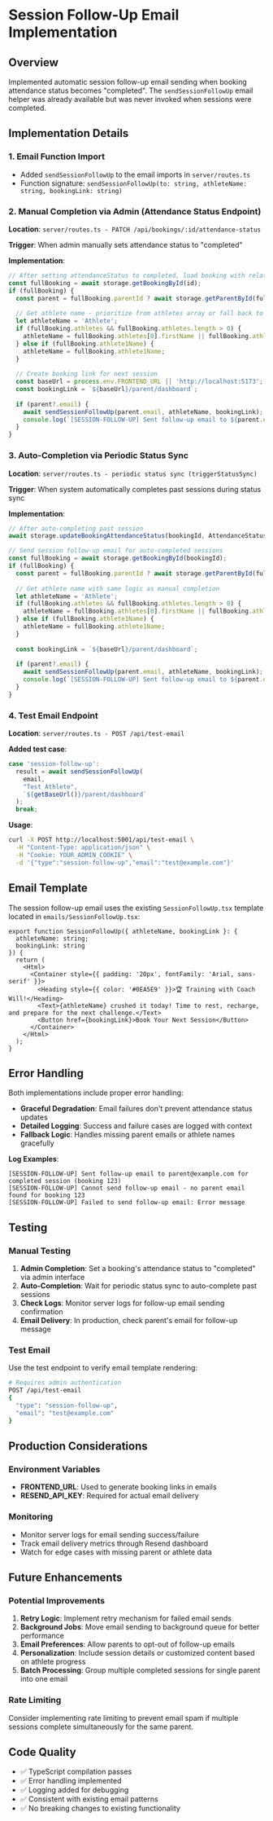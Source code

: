 # Session Follow-Up Email Implementation

## Overview

Implemented automatic session follow-up email sending when booking attendance status becomes "completed". The `sendSessionFollowUp` email helper was already available but was never invoked when sessions were completed.

## Implementation Details

### 1. Email Function Import
- Added `sendSessionFollowUp` to the email imports in `server/routes.ts`
- Function signature: `sendSessionFollowUp(to: string, athleteName: string, bookingLink: string)`

### 2. Manual Completion via Admin (Attendance Status Endpoint)

**Location**: `server/routes.ts - PATCH /api/bookings/:id/attendance-status`

**Trigger**: When admin manually sets attendance status to "completed"

**Implementation**:
```typescript
// After setting attendanceStatus to completed, load booking with relations
const fullBooking = await storage.getBookingById(id);
if (fullBooking) {
  const parent = fullBooking.parentId ? await storage.getParentById(fullBooking.parentId) : null;
  
  // Get athlete name - prioritize from athletes array or fall back to legacy fields
  let athleteName = 'Athlete';
  if (fullBooking.athletes && fullBooking.athletes.length > 0) {
    athleteName = fullBooking.athletes[0].firstName || fullBooking.athletes[0].name || 'Athlete';
  } else if (fullBooking.athlete1Name) {
    athleteName = fullBooking.athlete1Name;
  }
  
  // Create booking link for next session
  const baseUrl = process.env.FRONTEND_URL || 'http://localhost:5173';
  const bookingLink = `${baseUrl}/parent/dashboard`;
  
  if (parent?.email) {
    await sendSessionFollowUp(parent.email, athleteName, bookingLink);
    console.log(`[SESSION-FOLLOW-UP] Sent follow-up email to ${parent.email} for completed session (booking ${id})`);
  }
}
```

### 3. Auto-Completion via Periodic Status Sync

**Location**: `server/routes.ts - periodic status sync (triggerStatusSync)`

**Trigger**: When system automatically completes past sessions during status sync

**Implementation**:
```typescript
// After auto-completing past session
await storage.updateBookingAttendanceStatus(bookingId, AttendanceStatusEnum.COMPLETED);

// Send session follow-up email for auto-completed sessions
const fullBooking = await storage.getBookingById(bookingId);
if (fullBooking) {
  const parent = fullBooking.parentId ? await storage.getParentById(fullBooking.parentId) : null;
  
  // Get athlete name with same logic as manual completion
  let athleteName = 'Athlete';
  if (fullBooking.athletes && fullBooking.athletes.length > 0) {
    athleteName = fullBooking.athletes[0].firstName || fullBooking.athletes[0].name || 'Athlete';
  } else if (fullBooking.athlete1Name) {
    athleteName = fullBooking.athlete1Name;
  }
  
  const bookingLink = `${baseUrl}/parent/dashboard`;
  
  if (parent?.email) {
    await sendSessionFollowUp(parent.email, athleteName, bookingLink);
    console.log(`[SESSION-FOLLOW-UP] Sent follow-up email to ${parent.email} for auto-completed session (booking ${bookingId})`);
  }
}
```

### 4. Test Email Endpoint

**Location**: `server/routes.ts - POST /api/test-email`

**Added test case**:
```typescript
case 'session-follow-up':
  result = await sendSessionFollowUp(
    email,
    "Test Athlete",
    `${getBaseUrl()}/parent/dashboard`
  );
  break;
```

**Usage**:
```bash
curl -X POST http://localhost:5001/api/test-email \
  -H "Content-Type: application/json" \
  -H "Cookie: YOUR_ADMIN_COOKIE" \
  -d '{"type":"session-follow-up","email":"test@example.com"}'
```

## Email Template

The session follow-up email uses the existing `SessionFollowUp.tsx` template located in `emails/SessionFollowUp.tsx`:

```tsx
export function SessionFollowUp({ athleteName, bookingLink }: { 
  athleteName: string; 
  bookingLink: string 
}) {
  return (
    <Html>
      <Container style={{ padding: '20px', fontFamily: 'Arial, sans-serif' }}>
        <Heading style={{ color: '#0EA5E9' }}>🏆 Training with Coach Will!</Heading>
        <Text>{athleteName} crushed it today! Time to rest, recharge, and prepare for the next challenge.</Text>
        <Button href={bookingLink}>Book Your Next Session</Button>
      </Container>
    </Html>
  );
}
```

## Error Handling

Both implementations include proper error handling:

- **Graceful Degradation**: Email failures don't prevent attendance status updates
- **Detailed Logging**: Success and failure cases are logged with context
- **Fallback Logic**: Handles missing parent emails or athlete names gracefully

**Log Examples**:
```
[SESSION-FOLLOW-UP] Sent follow-up email to parent@example.com for completed session (booking 123)
[SESSION-FOLLOW-UP] Cannot send follow-up email - no parent email found for booking 123
[SESSION-FOLLOW-UP] Failed to send follow-up email: Error message
```

## Testing

### Manual Testing
1. **Admin Completion**: Set a booking's attendance status to "completed" via admin interface
2. **Auto-Completion**: Wait for periodic status sync to auto-complete past sessions
3. **Check Logs**: Monitor server logs for follow-up email sending confirmation
4. **Email Delivery**: In production, check parent's email for follow-up message

### Test Email
Use the test endpoint to verify email template rendering:
```bash
# Requires admin authentication
POST /api/test-email
{
  "type": "session-follow-up",
  "email": "test@example.com"
}
```

## Production Considerations

### Environment Variables
- **FRONTEND_URL**: Used to generate booking links in emails
- **RESEND_API_KEY**: Required for actual email delivery

### Monitoring
- Monitor server logs for email sending success/failure
- Track email delivery metrics through Resend dashboard
- Watch for edge cases with missing parent or athlete data

## Future Enhancements

### Potential Improvements
1. **Retry Logic**: Implement retry mechanism for failed email sends
2. **Background Jobs**: Move email sending to background queue for better performance
3. **Email Preferences**: Allow parents to opt-out of follow-up emails
4. **Personalization**: Include session details or customized content based on athlete progress
5. **Batch Processing**: Group multiple completed sessions for single parent into one email

### Rate Limiting
Consider implementing rate limiting to prevent email spam if multiple sessions complete simultaneously for the same parent.

## Code Quality

- ✅ TypeScript compilation passes
- ✅ Error handling implemented
- ✅ Logging added for debugging
- ✅ Consistent with existing email patterns
- ✅ No breaking changes to existing functionality
